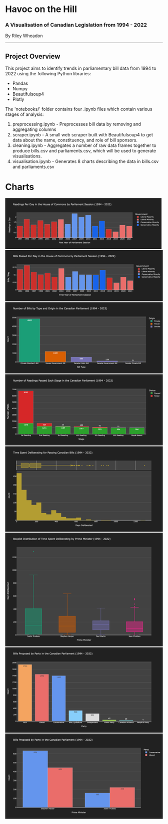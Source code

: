 # Havoc on the Hill
### A Visualisation of Canadian Legislation from 1994 - 2022
By Riley Wheadon

--- 

## Project Overview

This project aims to identify trends in parliamentary bill data from 1994 to 2022 using the following Python libraries:
- Pandas
- Numpy
- Beautifulsoup4
- Plotly

The 'notebooks/' folder contains four .ipynb files which contain various stages of analysis:
1. preprocessing.ipynb - Preprocesses bill data by removing and aggregating columns
2. scraper.ipynb - A small web scraper built with Beautifulsoup4 to get data about the name, constituency, and role of bill sponsors.
3. cleaning.ipynb - Aggregates a number of raw data frames together to produce bills.csv and parliaments.csv, which will be used to generate visualisations.
4. visualisation.ipynb - Generates 8 charts describing the data in bills.csv and parliaments.csv

# Charts

<img width="500px" title="" alt="" src="/charts/images/fig-1-1.png">
<img title="" alt="" src="/charts/images/fig-1-2.png">

<img title="" alt="" src="/charts/images/fig-2.png">

<img title="" alt="" src="/charts/images/fig-3.png">

<img title="" alt="" src="/charts/images/fig-4-1.png">
<img title="" alt="" src="/charts/images/fig-4-2.png">

<img title="" alt="" src="/charts/images/fig-5-1.png">
<img title="" alt="" src="/charts/images/fig-5-2.png">
